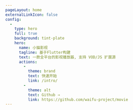 ```yaml
---
pageLayout: home
externalLinkIcon: false
config:
  -
    type: hero
    full: true
    background: tint-plate
    hero:
      name: 小猫影视
      tagline: 基于Flutter构建
      text: 一款全平台的影视播放器, 支持 VOD/JS 扩展源
      actions:
        -
          theme: brand
          text: 快速开始
          link: /intro/
        -
          theme: alt
          text: Github →
          link: https://github.com/waifu-project/movie
---
```

